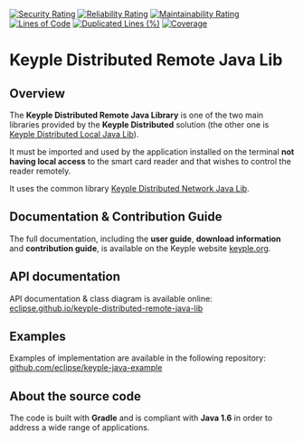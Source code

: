 [![Security Rating](https://sonarcloud.io/api/project_badges/measure?project=eclipse_keyple-distributed-remote-java-lib&metric=security_rating)](https://sonarcloud.io/summary/new_code?id=eclipse_keyple-distributed-remote-java-lib)
[![Reliability Rating](https://sonarcloud.io/api/project_badges/measure?project=eclipse_keyple-distributed-remote-java-lib&metric=reliability_rating)](https://sonarcloud.io/summary/new_code?id=eclipse_keyple-distributed-remote-java-lib)
[![Maintainability Rating](https://sonarcloud.io/api/project_badges/measure?project=eclipse_keyple-distributed-remote-java-lib&metric=sqale_rating)](https://sonarcloud.io/summary/new_code?id=eclipse_keyple-distributed-remote-java-lib)
[![Lines of Code](https://sonarcloud.io/api/project_badges/measure?project=eclipse_keyple-distributed-remote-java-lib&metric=ncloc)](https://sonarcloud.io/summary/new_code?id=eclipse_keyple-distributed-remote-java-lib)
[![Duplicated Lines (%)](https://sonarcloud.io/api/project_badges/measure?project=eclipse_keyple-distributed-remote-java-lib&metric=duplicated_lines_density)](https://sonarcloud.io/summary/new_code?id=eclipse_keyple-distributed-remote-java-lib)
[![Coverage](https://sonarcloud.io/api/project_badges/measure?project=eclipse_keyple-distributed-remote-java-lib&metric=coverage)](https://sonarcloud.io/summary/new_code?id=eclipse_keyple-distributed-remote-java-lib)

# Keyple Distributed Remote Java Lib

## Overview

The **Keyple Distributed Remote Java Library** is one of the two main libraries provided by the **Keyple Distributed** solution (the other one is [Keyple Distributed Local Java Lib](https://github.com/eclipse/keyple-distributed-local-java-lib)).

It must be imported and used by the application installed on the terminal **not having local access** to the smart card reader and that wishes to control the reader remotely.

It uses the common library [Keyple Distributed Network Java Lib](https://github.com/eclipse/keyple-distributed-network-java-lib).

## Documentation & Contribution Guide

The full documentation, including the **user guide**, **download information** and **contribution guide**, is available on the Keyple website [keyple.org](https://keyple.org).

## API documentation

API documentation & class diagram is available online: [eclipse.github.io/keyple-distributed-remote-java-lib](https://eclipse.github.io/keyple-distributed-remote-java-lib)

## Examples

Examples of implementation are available in the following repository: [github.com/eclipse/keyple-java-example](https://github.com/eclipse/keyple-java-example)

## About the source code

The code is built with **Gradle** and is compliant with **Java 1.6** in order to address a wide range of applications.
